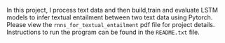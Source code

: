 In this project, I process text data and then build,train and evaluate LSTM models to infer textual entailment between two text data using Pytorch. Please view the ``rnns_for_textual_entailment`` pdf file for project details. Instructions to run the program can be found in the ``README.txt`` file.  
